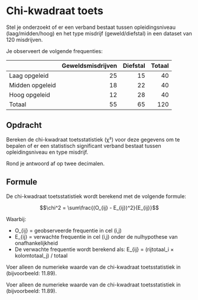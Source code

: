 # Chi-kwadraat toets

Stel je onderzoekt of er een verband bestaat tussen opleidingsniveau (laag/midden/hoog) en het type misdrijf (geweld/diefstal) in een dataset van 120 misdrijven. 

Je observeert de volgende frequenties:

|                | Geweldsmisdrijven | Diefstal | Totaal |
|----------------|------------------:|--------:|-------:|
| Laag opgeleid  | 25                | 15      | 40     |
| Midden opgeleid| 18                | 22      | 40     |
| Hoog opgeleid  | 12                | 28      | 40     |
| Totaal         | 55                | 65      | 120    |

## Opdracht

Bereken de chi-kwadraat toetsstatistiek (χ²) voor deze gegevens om te bepalen of er een statistisch significant verband bestaat tussen opleidingsniveau en type misdrijf.

Rond je antwoord af op twee decimalen.

## Formule

De chi-kwadraat toetsstatistiek wordt berekend met de volgende formule:

$$\chi^2 = \sum\frac{(O_{ij} - E_{ij})^2}{E_{ij}}$$

Waarbij:
- O_{ij} = geobserveerde frequentie in cel (i,j)
- E_{ij} = verwachte frequentie in cel (i,j) onder de nulhypothese van onafhankelijkheid
- De verwachte frequentie wordt berekend als: E_{ij} = (rijtotaal_i × kolomtotaal_j) / totaal

Voer alleen de numerieke waarde van de chi-kwadraat toetsstatistiek in (bijvoorbeeld: 11.89).

Voer alleen de numerieke waarde van de chi-kwadraat toetsstatistiek in (bijvoorbeeld: 11.89).